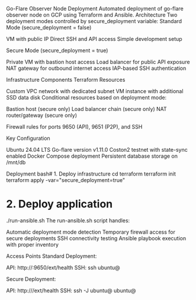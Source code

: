 Go-Flare Observer Node Deployment
Automated deployment of go-flare observer node on GCP using Terraform and Ansible.
Architecture
Two deployment modes controlled by secure_deployment variable:
Standard Mode (secure_deployment = false)

VM with public IP
Direct SSH and API access
Simple development setup

Secure Mode (secure_deployment = true)

Private VM with bastion host access
Load balancer for public API exposure
NAT gateway for outbound internet access
IAP-based SSH authentication

Infrastructure Components
Terraform Resources

Custom VPC network with dedicated subnet
VM instance with additional SSD data disk
Conditional resources based on deployment mode:

Bastion host (secure only)
Load balancer chain (secure only)
NAT router/gateway (secure only)


Firewall rules for ports 9650 (API), 9651 (P2P), and SSH

Key Configuration

Ubuntu 24.04 LTS
Go-flare version v1.11.0
Coston2 testnet with state-sync enabled
Docker Compose deployment
Persistent database storage on /mnt/db

Deployment
bash# 1. Deploy infrastructure
cd terraform
terraform init
terraform apply -var="secure_deployment=true"

# 2. Deploy application
./run-ansible.sh
The run-ansible.sh script handles:

Automatic deployment mode detection
Temporary firewall access for secure deployments
SSH connectivity testing
Ansible playbook execution with proper inventory

Access Points
Standard Deployment:

API: http://<vm-ip>:9650/ext/health
SSH: ssh ubuntu@<vm-ip>

Secure Deployment:

API: http://<load-balancer-ip>/ext/health
SSH: ssh -J ubuntu@<bastion-ip> ubuntu@<vm-internal-ip>

